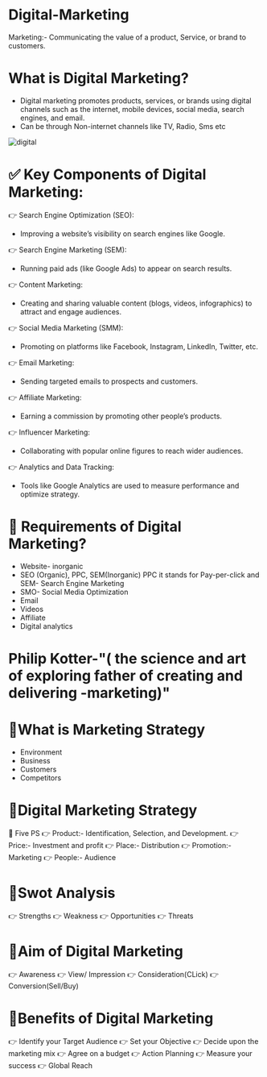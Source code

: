 # Digital-Marketing

Marketing:- Communicating the value of a product, Service, or brand to customers.

# What is Digital Marketing?
* Digital marketing promotes products, services, or brands using digital channels such as the internet, mobile devices, social media, search engines, and email.
* Can be through Non-internet channels like TV, Radio, Sms etc

![digital](https://github.com/user-attachments/assets/f52675ec-1838-4ad7-ba32-b10e686982bf)

# ✅ Key Components of Digital Marketing:
👉 Search Engine Optimization (SEO):
  * Improving a website’s visibility on search engines like Google.

👉 Search Engine Marketing (SEM):
  * Running paid ads (like Google Ads) to appear on search results.

👉 Content Marketing:
  * Creating and sharing valuable content (blogs, videos, infographics) to attract and engage audiences.

👉 Social Media Marketing (SMM):
  * Promoting on platforms like Facebook, Instagram, LinkedIn, Twitter, etc.

👉 Email Marketing:
  * Sending targeted emails to prospects and customers.

👉 Affiliate Marketing:
  * Earning a commission by promoting other people’s products.

👉 Influencer Marketing:
  * Collaborating with popular online figures to reach wider audiences.

👉 Analytics and Data Tracking:
  * Tools like Google Analytics are used to measure performance and optimize strategy.

# 🧠 Requirements of Digital Marketing?
* Website- inorganic
* SEO (Organic), PPC, SEM(Inorganic) PPC it stands for Pay-per-click and SEM- Search Engine Marketing
* SMO- Social Media Optimization
* Email
* Videos
* Affiliate
* Digital analytics

# Philip Kotter-"( the science and art of exploring father of creating and delivering -marketing)" 

# 📌What is Marketing Strategy
* Environment
* Business
* Customers
* Competitors

# 📌Digital Marketing Strategy
🧁 Five PS
👉 Product:- Identification, Selection, and Development. 
👉 Price:- Investment and profit
👉 Place:- Distribution
👉 Promotion:- Marketing
👉 People:- Audience

# 📌Swot Analysis
👉 Strengths
👉 Weakness
👉 Opportunities
👉 Threats

# 📌Aim of Digital Marketing
👉 Awareness
👉 View/ Impression
👉 Consideration(CLick)
👉 Conversion(Sell/Buy)

# 📌Benefits of Digital Marketing 
👉 Identify your Target Audience
👉 Set your Objective
👉 Decide upon the marketing mix
👉 Agree on a budget
👉 Action Planning
👉  Measure your success
👉  Global Reach



